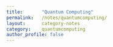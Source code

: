 ```yaml
---
title:       "Quantum Computing"
permalink:   /notes/quantumcomputing/
layout:      category-notes
category:    quantumcomputing
author_profile: false
---
```


